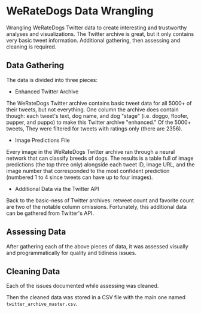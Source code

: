 # WeRateDogs Data Wrangling

Wrangling WeRateDogs Twitter data to create interesting and trustworthy analyses and visualizations. The Twitter archive is great, but it only contains very basic tweet information. Additional gathering, then assessing and cleaning is required.

## Data Gathering

The data is divided into three pieces:

- Enhanced Twitter Archive

The WeRateDogs Twitter archive contains basic tweet data for all 5000+ of their tweets, but not everything. One column the archive does contain though: each tweet's text, dog name, and dog "stage" (i.e. doggo, floofer, pupper, and puppo) to make this Twitter archive "enhanced." Of the 5000+ tweets, They were filtered for tweets with ratings only (there are 2356).

- Image Predictions File

Every image in the WeRateDogs Twitter archive ran through a neural network that can classify breeds of dogs. The results is a table full of image predictions (the top three only) alongside each tweet ID, image URL, and the image number that corresponded to the most confident prediction (numbered 1 to 4 since tweets can have up to four images).

- Additional Data via the Twitter API

Back to the basic-ness of Twitter archives: retweet count and favorite count are two of the notable column omissions. Fortunately, this additional data can be gathered from Twitter's API.

## Assessing Data

After gathering each of the above pieces of data, it was assessed visually and programmatically for quality and tidiness issues.

## Cleaning Data

Each of the issues documented while assessing was cleaned.

Then the cleaned data was stored in a CSV file with the main one named `twitter_archive_master.csv`.
